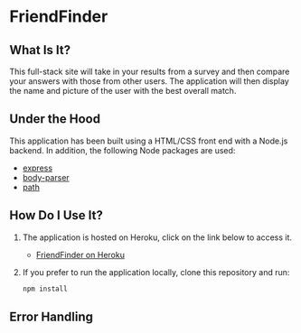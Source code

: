 # FriendFinder

## What Is It?

This full-stack site will take in your results from a survey and then compare your answers with those from other users. The application will then display the name and picture of the user with the best overall match.

## Under the Hood

This application has been built using a HTML/CSS front end with a Node.js backend.  In addition, the following Node packages are used:

  * [express](https://www.npmjs.com/package/express)
  * [body-parser](https://www.npmjs.com/package/body-parser)
  * [path](https://nodejs.org/api/path.html)

## How Do I Use It?

1. The application is hosted on Heroku, click on the link below to access it.
    * [FriendFinder on Heroku](https://murmuring-thicket-23252.herokuapp.com/)
   
2. If you prefer to run the application locally, clone this repository and run:
    ```bash
    npm install
    ```

## Error Handling
